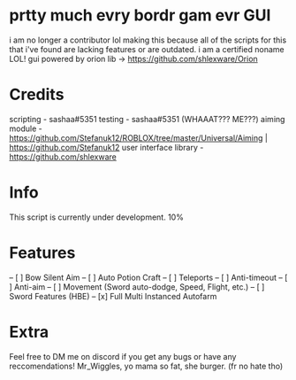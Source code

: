 # prtty much evry bordr gam evr GUI

i am no longer a contributor lol
making this because all of the scripts for this that i've found are lacking features or are outdated.
i am a certified noname LOL!
gui powered by orion lib -> https://github.com/shlexware/Orion

# Credits
scripting - sashaa#5351
testing - sashaa#5351 (WHAAAT??? ME???)
aiming module - https://github.com/Stefanuk12/ROBLOX/tree/master/Universal/Aiming | https://github.com/Stefanuk12
user interface library - https://github.com/shlexware

# Info
This script is currently under development.
10%

# Features
– [ ] Bow Silent Aim
– [ ] Auto Potion Craft
– [ ] Teleports
– [ ] Anti-timeout
– [ ] Anti-aim
– [ ] Movement (Sword auto-dodge, Speed, Flight, etc.)
– [ ] Sword Features (HBE)
– [x] Full Multi Instanced Autofarm

# Extra
Feel free to DM me on discord if you get any bugs or have any reccomendations!
Mr_Wiggles, yo mama so fat, she burger. (fr no hate tho)
